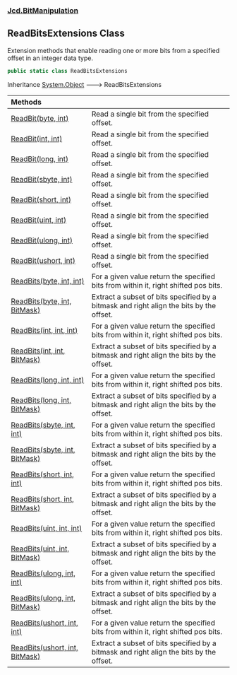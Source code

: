 ### [Jcd.BitManipulation](Jcd_BitManipulation.md 'Jcd.BitManipulation')
## ReadBitsExtensions Class
Extension methods that enable reading one or more bits from a specified offset in an integer data type.   
```csharp
public static class ReadBitsExtensions
```

Inheritance [System.Object](https://docs.microsoft.com/en-us/dotnet/api/System.Object 'System.Object') &#129106; ReadBitsExtensions  

| Methods | |
| :--- | :--- |
| [ReadBit(byte, int)](Jcd_BitManipulation_ReadBitsExtensions_ReadBit(byte_int).md 'Jcd.BitManipulation.ReadBitsExtensions.ReadBit(byte, int)') | Read a single bit from the specified offset.<br/> |
| [ReadBit(int, int)](Jcd_BitManipulation_ReadBitsExtensions_ReadBit(int_int).md 'Jcd.BitManipulation.ReadBitsExtensions.ReadBit(int, int)') | Read a single bit from the specified offset.<br/> |
| [ReadBit(long, int)](Jcd_BitManipulation_ReadBitsExtensions_ReadBit(long_int).md 'Jcd.BitManipulation.ReadBitsExtensions.ReadBit(long, int)') | Read a single bit from the specified offset.<br/> |
| [ReadBit(sbyte, int)](Jcd_BitManipulation_ReadBitsExtensions_ReadBit(sbyte_int).md 'Jcd.BitManipulation.ReadBitsExtensions.ReadBit(sbyte, int)') | Read a single bit from the specified offset.<br/> |
| [ReadBit(short, int)](Jcd_BitManipulation_ReadBitsExtensions_ReadBit(short_int).md 'Jcd.BitManipulation.ReadBitsExtensions.ReadBit(short, int)') | Read a single bit from the specified offset.<br/> |
| [ReadBit(uint, int)](Jcd_BitManipulation_ReadBitsExtensions_ReadBit(uint_int).md 'Jcd.BitManipulation.ReadBitsExtensions.ReadBit(uint, int)') | Read a single bit from the specified offset.<br/> |
| [ReadBit(ulong, int)](Jcd_BitManipulation_ReadBitsExtensions_ReadBit(ulong_int).md 'Jcd.BitManipulation.ReadBitsExtensions.ReadBit(ulong, int)') | Read a single bit from the specified offset.<br/> |
| [ReadBit(ushort, int)](Jcd_BitManipulation_ReadBitsExtensions_ReadBit(ushort_int).md 'Jcd.BitManipulation.ReadBitsExtensions.ReadBit(ushort, int)') | Read a single bit from the specified offset.<br/> |
| [ReadBits(byte, int, int)](Jcd_BitManipulation_ReadBitsExtensions_ReadBits(byte_int_int).md 'Jcd.BitManipulation.ReadBitsExtensions.ReadBits(byte, int, int)') | For a given value return the specified bits from within it, right shifted pos bits.<br/> |
| [ReadBits(byte, int, BitMask)](Jcd_BitManipulation_ReadBitsExtensions_ReadBits(byte_int_Jcd_BitManipulation_BitMask).md 'Jcd.BitManipulation.ReadBitsExtensions.ReadBits(byte, int, Jcd.BitManipulation.BitMask)') | Extract a subset of bits specified by a bitmask and right align the bits by the offset. <br/> |
| [ReadBits(int, int, int)](Jcd_BitManipulation_ReadBitsExtensions_ReadBits(int_int_int).md 'Jcd.BitManipulation.ReadBitsExtensions.ReadBits(int, int, int)') | For a given value return the specified bits from within it, right shifted pos bits.<br/> |
| [ReadBits(int, int, BitMask)](Jcd_BitManipulation_ReadBitsExtensions_ReadBits(int_int_Jcd_BitManipulation_BitMask).md 'Jcd.BitManipulation.ReadBitsExtensions.ReadBits(int, int, Jcd.BitManipulation.BitMask)') | Extract a subset of bits specified by a bitmask and right align the bits by the offset. <br/> |
| [ReadBits(long, int, int)](Jcd_BitManipulation_ReadBitsExtensions_ReadBits(long_int_int).md 'Jcd.BitManipulation.ReadBitsExtensions.ReadBits(long, int, int)') | For a given value return the specified bits from within it, right shifted pos bits.<br/> |
| [ReadBits(long, int, BitMask)](Jcd_BitManipulation_ReadBitsExtensions_ReadBits(long_int_Jcd_BitManipulation_BitMask).md 'Jcd.BitManipulation.ReadBitsExtensions.ReadBits(long, int, Jcd.BitManipulation.BitMask)') | Extract a subset of bits specified by a bitmask and right align the bits by the offset. <br/> |
| [ReadBits(sbyte, int, int)](Jcd_BitManipulation_ReadBitsExtensions_ReadBits(sbyte_int_int).md 'Jcd.BitManipulation.ReadBitsExtensions.ReadBits(sbyte, int, int)') | For a given value return the specified bits from within it, right shifted pos bits.<br/> |
| [ReadBits(sbyte, int, BitMask)](Jcd_BitManipulation_ReadBitsExtensions_ReadBits(sbyte_int_Jcd_BitManipulation_BitMask).md 'Jcd.BitManipulation.ReadBitsExtensions.ReadBits(sbyte, int, Jcd.BitManipulation.BitMask)') | Extract a subset of bits specified by a bitmask and right align the bits by the offset. <br/> |
| [ReadBits(short, int, int)](Jcd_BitManipulation_ReadBitsExtensions_ReadBits(short_int_int).md 'Jcd.BitManipulation.ReadBitsExtensions.ReadBits(short, int, int)') | For a given value return the specified bits from within it, right shifted pos bits.<br/> |
| [ReadBits(short, int, BitMask)](Jcd_BitManipulation_ReadBitsExtensions_ReadBits(short_int_Jcd_BitManipulation_BitMask).md 'Jcd.BitManipulation.ReadBitsExtensions.ReadBits(short, int, Jcd.BitManipulation.BitMask)') | Extract a subset of bits specified by a bitmask and right align the bits by the offset. <br/> |
| [ReadBits(uint, int, int)](Jcd_BitManipulation_ReadBitsExtensions_ReadBits(uint_int_int).md 'Jcd.BitManipulation.ReadBitsExtensions.ReadBits(uint, int, int)') | For a given value return the specified bits from within it, right shifted pos bits.<br/> |
| [ReadBits(uint, int, BitMask)](Jcd_BitManipulation_ReadBitsExtensions_ReadBits(uint_int_Jcd_BitManipulation_BitMask).md 'Jcd.BitManipulation.ReadBitsExtensions.ReadBits(uint, int, Jcd.BitManipulation.BitMask)') | Extract a subset of bits specified by a bitmask and right align the bits by the offset. <br/> |
| [ReadBits(ulong, int, int)](Jcd_BitManipulation_ReadBitsExtensions_ReadBits(ulong_int_int).md 'Jcd.BitManipulation.ReadBitsExtensions.ReadBits(ulong, int, int)') | For a given value return the specified bits from within it, right shifted pos bits.<br/> |
| [ReadBits(ulong, int, BitMask)](Jcd_BitManipulation_ReadBitsExtensions_ReadBits(ulong_int_Jcd_BitManipulation_BitMask).md 'Jcd.BitManipulation.ReadBitsExtensions.ReadBits(ulong, int, Jcd.BitManipulation.BitMask)') | Extract a subset of bits specified by a bitmask and right align the bits by the offset. <br/> |
| [ReadBits(ushort, int, int)](Jcd_BitManipulation_ReadBitsExtensions_ReadBits(ushort_int_int).md 'Jcd.BitManipulation.ReadBitsExtensions.ReadBits(ushort, int, int)') | For a given value return the specified bits from within it, right shifted pos bits.<br/> |
| [ReadBits(ushort, int, BitMask)](Jcd_BitManipulation_ReadBitsExtensions_ReadBits(ushort_int_Jcd_BitManipulation_BitMask).md 'Jcd.BitManipulation.ReadBitsExtensions.ReadBits(ushort, int, Jcd.BitManipulation.BitMask)') | Extract a subset of bits specified by a bitmask and right align the bits by the offset. <br/> |
